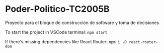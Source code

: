 # Poder-Politico-TC2005B
Proyecto para el bloque de construcción de software y toma de decisiones


To start the project in VSCode terminal: 
``` npm start ```

If there's missing dependencies like React Router:
``` npm i -D react-router-dom ```
